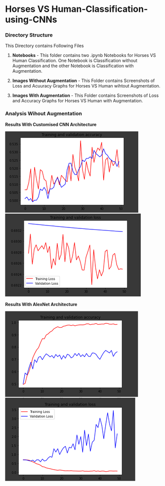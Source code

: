 # Horses VS Human-Classification-using-CNNs

### Directory Structure

This Directory contains Following Files

1. **Notebooks** - This folder contains two .ipynb Notebooks for Horses VS Human Classification. One Notebook is Classification without Augmentation and the other Notebook is Classification with Augmentation.

2. **Images Without Augmentation** - This Folder contains Screenshots of Loss and Acuuracy Graphs for Horses VS Human wihtout Augmentation.

3. **Images With Augmentation** - This Folder contains Screenshots of Loss and Accuracy Graphs for Horses VS Human with Augmentation.

### Analysis Wihout Augmentation

**Results With Customised CNN Architecture**

![](Images%20wihout%20Augmentation/Custom_Network_Accuracy.PNG)
![](Images%20wihout%20Augmentation/Custom_Nwtwork_Loss.PNG)

**Results With AlexNet Architecture**

![](Images%20wihout%20Augmentation/AlexNet-Accuracy.PNG)
![](Images%20wihout%20Augmentation/AlexNet-Loss.PNG)
